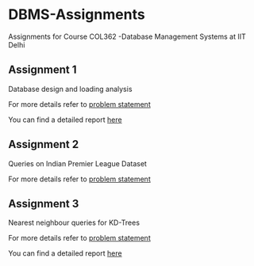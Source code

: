 # DBMS-Assignments
Assignments for Course COL362 -Database Management Systems at IIT Delhi

## Assignment 1

Database design and loading analysis

For more details refer to [problem statement](assignment1/problem_statement.pdf)

You can find a detailed report [here](assignment1/report.pdf)

## Assignment 2

Queries on Indian Premier League Dataset

For more details refer to [problem statement](assignment2/problem_statement.pdf)

## Assignment 3

Nearest neighbour queries for KD-Trees

For more details refer to [problem statement](assignment3/problem_statement.pdf)

You can find a detailed report [here](assignment3/report.pdf)
